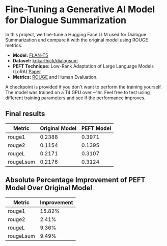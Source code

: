 # Fine-Tuning a Generative AI Model for Dialogue Summarization

In this project, we fine-tune a Hugging Face LLM used for Dialogue Summarization and compare it with the original model using ROUGE metrics.

- **Model:** [FLAN-T5](https://huggingface.co/docs/transformers/model_doc/flan-t5)
- **Dataset:** [knkarthick/dialogsum](https://huggingface.co/datasets/knkarthick/dialogsum)
- **PEFT Technique:** Low-Rank Adaptation of Large Language Models (LoRA) [Paper](https://arxiv.org/abs/2106.09685)
- **Metrics:** [ROUGE](https://huggingface.co/spaces/evaluate-metric/rouge) and Human Evaluation.

A checkpoint is provided if you don't want to perform the training yourself. The model was trained on a T4 GPU over ~1hr. Feel free to test using different training parameters and see if the performance improves.

## Final results

| Metric   | Original Model | PEFT Model      |
|----------|----------------|-----------------|
| rouge1   | 0.2388         | 0.3971          |
| rouge2   | 0.1154         | 0.1395          |
| rougeL   | 0.2171         | 0.3107          |
| rougeLsum| 0.2176         | 0.3124          |

## Absolute Percentage Improvement of PEFT Model Over Original Model

| Metric   | Improvement   |
|----------|---------------|
| rouge1   | 15.82%        |
| rouge2   | 2.41%         |
| rougeL   | 9.36%         |
| rougeLsum| 9.49%         |

